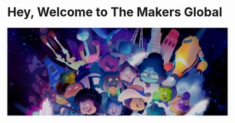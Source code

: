 # Hey, Welcome to The Makers Global

![image](https://raw.githubusercontent.com/Garuk-solutions/.github/main/profile/one.jpeg)
